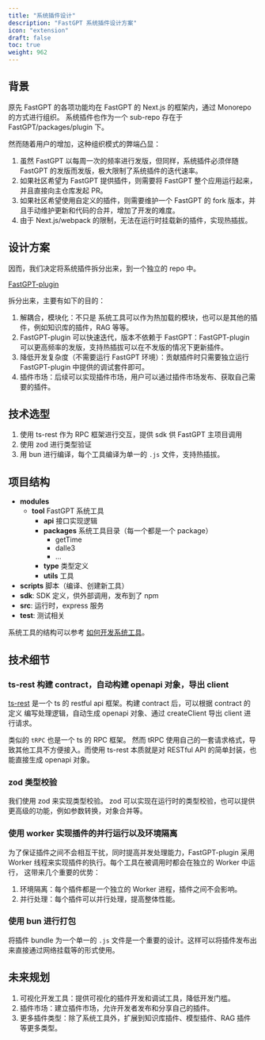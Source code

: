 ```yaml
---
title: "系统插件设计"
description: "FastGPT 系统插件设计方案"
icon: "extension"
draft: false
toc: true
weight: 962
---
```


## 背景

原先 FastGPT 的各项功能均在 FastGPT 的 Next.js 的框架内，通过 Monorepo 的方式进行组织。
系统插件也作为一个 sub-repo 存在于 FastGPT/packages/plugin 下。

然而随着用户的增加，这种组织模式的弊端凸显：

1. 虽然 FastGPT 以每周一次的频率进行发版，但同样，系统插件必须伴随 FastGPT 的发版而发版，极大限制了系统插件的迭代速率。
2. 如果社区希望为 FastGPT 提供插件，则需要将 FastGPT 整个应用运行起来，并且直接向主仓库发起 PR。
3. 如果社区希望使用自定义的插件，则需要维护一个 FastGPT 的 fork 版本，并且手动维护更新和代码的合并，增加了开发的难度。
4. 由于 Next.js/webpack 的限制，无法在运行时挂载新的插件，实现热插拔。

## 设计方案

因而，我们决定将系统插件拆分出来，到一个独立的 repo 中。

[FastGPT-plugin](https://github.com/labring/fastgpt-plugin)

拆分出来，主要有如下的目的：
1. 解耦合，模块化：不只是 系统工具可以作为热加载的模块，也可以是其他的插件，例如知识库的插件，RAG 等等。
2. FastGPT-plugin 可以快速迭代，版本不依赖于 FastGPT：FastGPT-plugin 可以更高频率的发版，支持热插拔可以在不发版的情况下更新插件。
3. 降低开发复杂度（不需要运行 FastGPT 环境）：贡献插件时只需要独立运行 FastGPT-plugin 中提供的调试套件即可。
4. 插件市场：后续可以实现插件市场，用户可以通过插件市场发布、获取自己需要的插件。

## 技术选型


1. 使用 ts-rest 作为 RPC 框架进行交互，提供 sdk 供 FastGPT 主项目调用
2. 使用 zod 进行类型验证
3. 用 bun 进行编译，每个工具编译为单一的 `.js` 文件，支持热插拔。

## 项目结构

- **modules**
	- **tool** FastGPT 系统工具
		- **api** 接口实现逻辑
		- **packages** 系统工具目录（每一个都是一个 package）
			- getTime
			- dalle3
			- ...
		- **type** 类型定义
		- **utils** 工具
- **scripts** 脚本（编译、创建新工具）
- **sdk**: SDK 定义，供外部调用，发布到了 npm
- **src**: 运行时，express 服务
- **test**: 测试相关

系统工具的结构可以参考 [如何开发系统工具](/docs/guide/plugins/dev_system_tool)。

## 技术细节

### ts-rest 构建 contract，自动构建 openapi 对象，导出 client

[ts-rest](https://ts-rest.com/) 是一个 ts 的 restful api 框架。构建 contract 后，可以根据 contract 的定义
编写处理逻辑，自动生成 openapi 对象、通过 createClient 导出 client 进行请求。

类似的 `tRPC` 也是一个 ts 的 RPC 框架。
然而 tRPC 使用自己的一套请求格式，导致其他工具不方便接入。而使用 ts-rest 本质就是对 RESTful API 的简单封装，也能直接生成 openapi 对象。

### zod 类型校验

我们使用 zod 来实现类型校验。
zod 可以实现在运行时的类型校验，也可以提供更高级的功能，例如参数转换，对象合并等。

### 使用 worker 实现插件的并行运行以及环境隔离

为了保证插件之间不会相互干扰，同时提高并发处理能力，FastGPT-plugin 采用 Worker 线程来实现插件的执行。每个工具在被调用时都会在独立的 Worker 中运行，
这带来几个重要的优势：

1. 环境隔离：每个插件都是一个独立的 Worker 进程，插件之间不会影响。
2. 并行处理：每个插件可以并行处理，提高整体性能。

### 使用 bun 进行打包

将插件 bundle 为一个单一的 `.js` 文件是一个重要的设计。这样可以将插件发布出来直接通过网络挂载等的形式使用。

## 未来规划

1. 可视化开发工具：提供可视化的插件开发和调试工具，降低开发门槛。
2. 插件市场：建立插件市场，允许开发者发布和分享自己的插件。
3. 更多插件类型：除了系统工具外，扩展到知识库插件、模型插件、RAG 插件等更多类型。
